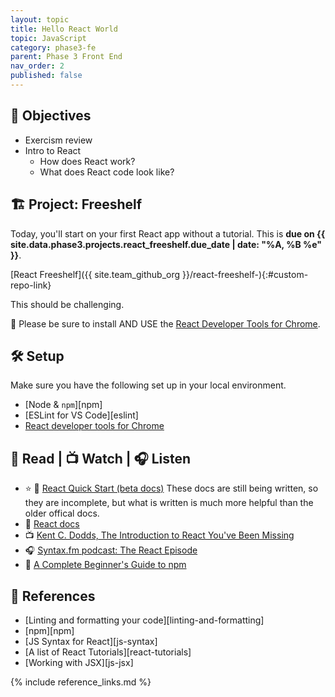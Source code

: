 ```yaml
---
layout: topic
title: Hello React World
topic: JavaScript
category: phase3-fe
parent: Phase 3 Front End
nav_order: 2
published: false
---
```



## 🎯 Objectives

- Exercism review
- Intro to React
    - How does React work?
    - What does React code look like?

## 🏗️ Project: Freeshelf

Today, you'll start on your first React app without a tutorial. This is **due on {{ site.data.phase3.projects.react_freeshelf.due_date | date: "%A, %B %e" }}**.

[React Freeshelf]({{ site.team_github_org }}/react-freeshelf-){:#custom-repo-link}

This should be challenging.

🧰 Please be sure to install AND USE the [React Developer Tools for Chrome](https://chrome.google.com/webstore/detail/react-developer-tools/fmkadmapgofadopljbjfkapdkoienihi?hl=en).


## 🛠️ Setup

Make sure you have the following set up in your local environment.

- [Node & `npm`][npm]
- [ESLint for VS Code][eslint]
- [React developer tools for Chrome](https://chrome.google.com/webstore/detail/react-developer-tools/fmkadmapgofadopljbjfkapdkoienihi?hl=en)


## 📖 Read | 📺 Watch | 🎧 Listen

- ⭐ 📖 [React Quick Start (beta docs)](https://beta.reactjs.org/learn) These docs are still being written, so they are incomplete, but what is written is much more helpful than the older offical docs.
- 📖 [React docs](https://reactjs.org/docs/getting-started.html)
- 📺 [Kent C. Dodds, The Introduction to React You've Been Missing](https://www.youtube.com/watch?v=SAIdyBFHfVU)
- 🎧 [Syntax.fm podcast: The React Episode](https://syntax.fm/show/066/the-react-episode)
- 📖 [A Complete Beginner's Guide to npm](https://css-tricks.com/a-complete-beginners-guide-to-npm/)

## 🔖 References

- [Linting and formatting your code][linting-and-formatting]
- [npm][npm]
- [JS Syntax for React][js-syntax]
- [A list of React Tutorials][react-tutorials]
- [Working with JSX][js-jsx]

{% include reference_links.md %}
